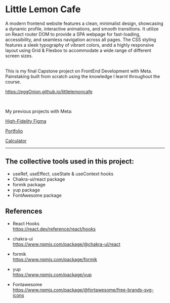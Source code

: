# Little Lemon Cafe 

A modern frontend website features a clean, minimalist design, showcasing a dynamic profile, interactive animations, and smooth transitions. It utilize on React router DOM to provide a SPA webpage for fast-loading, accessibility, and seamless navigation across all pages. The CSS styling features a sleek typography of vibrant colors, andd a highly responsive layout using Grid & Flexbox to accommodate a wide range of different screen sizes.
<br />
<br />

This is my final Capstone project on FrontEnd Development with Meta. Painstaking built from scratch using the knowledge I learnt throughout the course.
<br />

https://eggOnion.github.io/littlelemoncafe

<br />

My previous projects with Meta:
<br>

[High-Fidelity Figma](https://www.youtube.com/watch?v=TALY2Yihjxk "High-Fidelity Figma")
<br>

[Portfolio](https://eggonion.github.io/myPortfolio/ "Portfolio")
<br>

[Calculator](https://github.com/eggOnion/myCalculator "Calculator")

---

## The collective tools used in this project:

- useRef, useEffect, useState & useContext hooks
- Chakra-ui/react package
- formik package
- yup package
- FontAwesome package

## References

* React Hooks
<br />https://react.dev/reference/react/hooks

* chakra-ui 
<br />https://www.npmjs.com/package/@chakra-ui/react

* formik
<br />https://www.npmjs.com/package/formik

* yup
<br />https://www.npmjs.com/package/yup

* Fontawesome
<br />https://www.npmjs.com/package/@fortawesome/free-brands-svg-icons

